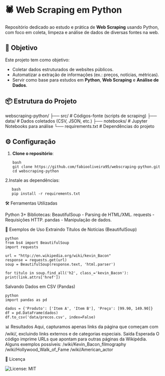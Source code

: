 # 🕷️ Web Scraping em Python

Repositório dedicado ao estudo e prática de **Web Scraping** usando Python, com foco em coleta, limpeza e análise de dados de diversas fontes na web.

## 🚀 Objetivo
Este projeto tem como objetivo:
- Coletar dados estruturados de websites públicos.
- Automatizar a extração de informações (ex.: preços, notícias, métricas).
- Servir como base para estudos em **Python**, **Web Scraping** e **Análise de Dados**.

## 📦 Estrutura do Projeto

webscraping-python/
├── src/ # Códigos-fonte (scripts de scraping)
├── data/ # Dados coletados (CSV, JSON, etc.)
├── notebooks/ # Jupyter Notebooks para análise
└── requirements.txt # Dependências do projeto


## ⚙️ Configuração
1. **Clone o repositório**:

       bash
       git clone https://github.com/fabiooliveira95/webscraping-python.git
       cd webscraping-python

2.Instale as dependências:
     
       bash
       pip install -r requirements.txt

🛠️ Ferramentas Utilizadas

Python 3+
Bibliotecas:
BeautifulSoup - Parsing de HTML/XML.
requests - Requisições HTTP.
pandas - Manipulação de dados.

📌 Exemplos de Uso
Extraindo Títulos de Notícias (BeautifulSoup)

    python
    from bs4 import BeautifulSoup
    import requests

    url = "http://en.wikipedia.org/wiki/kevin_Bacon"
    response = requests.get(url)
    soup = BeautifulSoup(response.text, 'html.parser')

    for titulo in soup.find_all('h2', class_='kevin_Bacon'):
    print(link.attrs['href'])

Salvando Dados em CSV (Pandas)
     
    python
    import pandas as pd
    
    dados = {'Produto': ['Item A', 'Item B'], 'Preço': [99.90, 149.90]}
    df = pd.DataFrame(dados)
    df.to_csv('data/precos.csv', index=False)

📊 Resultados
  Aqui, capturamos apenas links da página que começam com /wiki/, excluindo links externos e de categorias especiais.
  Saída Esperada
  O código imprime URLs que apontam para outras páginas da Wikipédia. Alguns exemplos possíveis:
  /wiki/Kevin_Bacon_filmography  
  /wiki/Hollywood_Walk_of_Fame
 /wiki/American_actor

📜 Licença

 ![License: MIT](https://img.shields.io/badge/License-MIT-yellow.svg)
